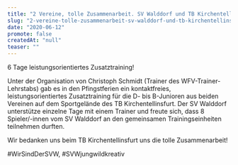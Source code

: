 ```yaml
---
title: "2 Vereine, tolle Zusammenarbeit. SV Walddorf und TB Kirchentellinsfurt."
slug: "2-vereine-tolle-zusammenarbeit-sv-walddorf-und-tb-kirchentellinsfurt-1-1-1"
date: "2020-06-12"
promote: false
createdAt: "null"
teaser: ""
---
```

6 Tage leistungsorientiertes Zusatztraining!


Unter der Organisation von Christoph Schmidt (Trainer des WFV-Trainer-Lehrstabs) gab es in den Pfingstferien ein kontaktfreies, leistungsorientiertes Zusatztraining für die D- bis B-Junioren aus beiden Vereinen auf dem Sportgelände des TB Kirchentellinsfurt. Der SV Walddorf unterstütze einzelne Tage mit einem Trainer und freute sich, dass 8 Spieler/-innen vom SV Walddorf an den gemeinsamen Trainingseinheiten teilnehmen durften.


Wir bedanken uns beim TB Kirchentellinsfurt uns die tolle Zusammenarbeit!


#WirSindDerSVW, #SVWjungwildkreativ
